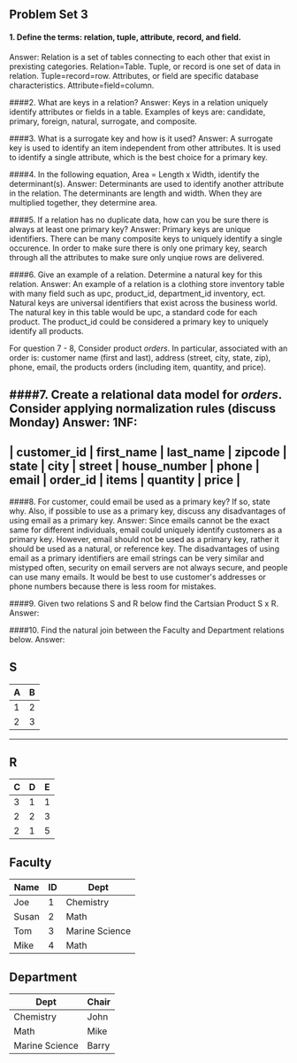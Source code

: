 ## Problem Set 3 

#### 1. Define the terms: relation, tuple, attribute, record, and field.
Answer: Relation is a set of tables connecting to each other that exist in prexisting categories. Relation=Table. Tuple, or record is one set of data in relation. Tuple=record=row. Attributes, or field are specific database characteristics. Attribute=field=column.  

####2. What are keys in a relation?
Answer: Keys in a relation uniquely identify attributes or fields in a table. Examples of keys are: candidate, primary, foreign, natural, surrogate, and composite. 

####3. What is a surrogate key and how is it used?
Answer: A surrogate key is used to identify an item independent from other attributes. It is used to identify a single attribute, which is the best choice for a primary key. 

####4. In the following equation, Area = Length x Width, identify the determinant(s).
Answer: Determinants are used to identify another attribute in the relation. The determinants are length and width. When they are multiplied together, they determine area. 

####5. If a relation has no duplicate data, how can you be sure there is always at least one primary key?
Answer: Primary keys are unique identifiers. There can be many composite keys to uniquely identify a single occurence. In order to make sure there is only one primary key, search through all the attributes to make sure only unqiue rows are delivered. 

####6. Give an example of a relation.  Determine a natural key for this relation.
Answer: An example of a relation is a clothing store inventory table with many field such as upc, product_id, department_id inventory, ect. Natural keys are universal identifiers that exist across the business world. The natural key in this table would be upc, a standard code for each product. The product_id could be considered a primary key to uniquely identify all products. 

  For question 7 - 8, Consider product *orders*.  In particular, associated with an order is: customer name (first and last), address (street, city, state, zip), phone, email, the products orders (including item, quantity, and price).  

####7. Create a relational data model for *orders*.  Consider applying normalization rules (discuss Monday)
Answer: 
1NF:
----------
| customer_id | first_name | last_name | zipcode | state | city | street | house_number | phone | email | order_id | items | quantity | price |
----------

####8. For customer, could email be used as a primary key?  If so, state why.  Also, if possible to use as a primary key, discuss any disadvantages of using email as a primary key.
Answer: Since emails cannot be the exact same for different individuals, email could uniquely identify customers as a primary key. However, email should not be used as a primary key, rather it should be used as a natural, or reference key. The disadvantages of using email as a primary identifiers are email strings can be very similar and mistyped often, security on email servers are not always secure, and people can use many emails. It would be best to use customer's addresses or phone numbers because there is less room for mistakes. 

####9. Given two relations S and R below find the Cartsian Product S x R. 
Answer: 

####10. Find the natural join between the Faculty and Department relations below.
Answer: 

S
--------------
| A | B |
|---|---|
| 1 | 2 |
| 2 | 3 |
---------

R
------------
| C | D | E |
|---|---|---|
| 3 | 1 | 1 |
| 2 | 2 | 3 |
| 2 | 1 | 5 |



Faculty
--------------
| Name | ID | Dept |
|-------|----|----------------|
| Joe | 1 | Chemistry |
| Susan | 2 | Math |
| Tom | 3 | Marine Science |
| Mike | 4 | Math |


Department
------------
| Dept | Chair  |
|---|---|
| Chemistry | John |
| Math | Mike |
| Marine Science | Barry |
